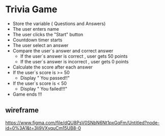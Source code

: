 # Trivia Game 


- Store the variable ( Questions and Answers)
- The user  enters name
- The user clicks the "Start" button
- Countdown timer starts 
- The user select an answer 
- Compare the user`s answer and correct answer 
    - If the user`s answer  is correct , user gets 50 points 
    - If the user`s answer is  incorrect , user gets 0 points 
- Calculate the score after each answer 
- If the user`s score is >= 50 
    - Display " You passed!!" 
- If the user`s score is < 50 
    - Display " You failed!!!"
- Game ends !!!

## wireframe
https://www.figma.com/file/dQU8PsV0SNbN6Nt1pxGqFm/Untitled?node-id=0%3A1&t=3li9VXyquCm15UB8-0
